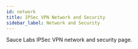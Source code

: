 ```yaml
---
id: network
title: IPSec VPN Network and Security
sidebar_label: Network and Security
---
```


Sauce Labs IPSec VPN network and security page.